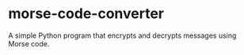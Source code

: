# morse-code-converter
A simple Python program that encrypts and decrypts messages using Morse code.
